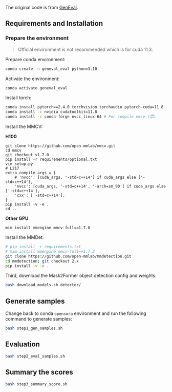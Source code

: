 The original code is from [GenEval](https://github.com/djghosh13/geneval).

## Requirements and Installation

### Prepare the environment

> Official environment is not recommended which is for cuda 11.3.

Prepare conda environment:

```bash
conda create -n geneval_eval python=3.10
```

Activate the environment:

```bash
conda activate geneval_eval
```

Install torch:

```bash
conda install pytorch==2.4.0 torchvision torchaudio pytorch-cuda=11.8 -c pytorch -c nvidia
conda install -c nvidia cudatoolkit=11.8
conda install -c conda-forge nvcc_linux-64 # For compile mmcv (😇)
```

Install the MMCV:


**H100**
```
git clone https://github.com/open-mmlab/mmcv.git
cd mmcv
git checkout v1.7.0
pip install -r requirements/optional.txt
vim setup.py
# L217
extra_compile_args = {
    # 'nvcc': [cuda_args, '-std=c++14'] if cuda_args else ['-std=c++14'],
    'nvcc': [cuda_args, '-std=c++14', '-arch=sm_90'] if cuda_args else ['-std=c++14'],
    'cxx': ['-std=c++14'],
}
pip install -v -e .
cd ..
```

**Other GPU**
```
mim install mmengine mmcv-full==1.7.0
```



Install the MMDet:

```bash
# pip install -r requirements.txt
# mim install mmengine mmcv-full==1.7.2
git clone https://github.com/open-mmlab/mmdetection.git
cd mmdetection; git checkout 2.x
pip install -v -e .
```

Third, download the Mask2Former object detection config and weights:

```bash
bash download_models.sh detector/
```

## Generate samples

Change back to conda `opensora` environment and run the following command to generate samples:

```bash
bash step1_gen_samples.sh
```

## Evaluation

```bash
bash step2_eval_samples.sh
```

## Summary the scores   

```bash
bash step3_summary_score.sh
```
